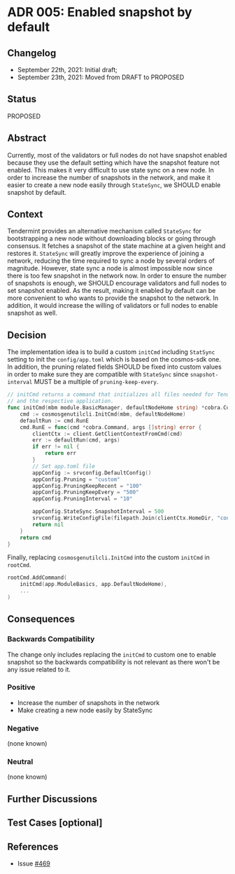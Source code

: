 # ADR 005: Enabled snapshot by default

## Changelog

- September 22th, 2021: Initial draft;
- September 23th, 2021: Moved from DRAFT to PROPOSED

## Status

PROPOSED

## Abstract

Currently, most of the validators or full nodes do not have snapshot enabled because they use the default 
setting which have the snapshot feature not enabled. This makes it very difficult to use state sync on a new node. 
In order to increase the number of snapshots in the network, and make it easier to create a new node easily through `StateSync`, we SHOULD enable snapshot by default.  

## Context

Tendermint provides an alternative mechanism called `StateSync` for bootstrapping a new node without downloading 
blocks or going through consensus. It fetches a snapshot of the state machine at a given height and restores it.
`StateSync` will greatly improve the experience of joining a network, reducing the time required to sync a node
by several orders of magnitude.
However, state sync a node is almost impossible now since there is too few snapshot in the network now. In order to ensure 
the number of snapshots is enough, we SHOULD encourage validators and full nodes to set snapshot enabled. 
As the result, making it enabled by default can be more convenient to who wants to provide the snapshot to the network. 
In addition, it would increase the willing of validators or full nodes to enable snapshot as well.

## Decision

The implementation idea is to build a custom `initCmd` including `StatSync` setting to init the `config/app.toml` 
which is based on the cosmos-sdk one. In addition, the pruning related fields SHOULD be fixed into custom values 
in order to make sure they are compatible with `StateSync` since `snapshot-interval` MUST be a multiple of `pruning-keep-every`.

```go
// initCmd returns a command that initializes all files needed for Tendermint
// and the respective application.
func initCmd(mbm module.BasicManager, defaultNodeHome string) *cobra.Command {
	cmd := cosmosgenutilcli.InitCmd(mbm, defaultNodeHome)
	defaultRun := cmd.RunE
	cmd.RunE = func(cmd *cobra.Command, args []string) error {
		clientCtx := client.GetClientContextFromCmd(cmd)
		err := defaultRun(cmd, args)
		if err != nil {
			return err
		}
		// Set app.toml file
		appConfig := srvconfig.DefaultConfig()
		appConfig.Pruning = "custom"
		appConfig.PruningKeepRecent = "100"
		appConfig.PruningKeepEvery = "500"
		appConfig.PruningInterval = "10"

		appConfig.StateSync.SnapshotInterval = 500
		srvconfig.WriteConfigFile(filepath.Join(clientCtx.HomeDir, "config", "app.toml"), appConfig)
		return nil
	}
	return cmd
}
```

Finally, replacing `cosmosgenutilcli.InitCmd` into the custom `initCmd` in `rootCmd`.
```go
rootCmd.AddCommand(
    initCmd(app.ModuleBasics, app.DefaultNodeHome),
    ...
)
```


## Consequences

### Backwards Compatibility

The change only includes replacing the `initCmd` to custom one to enable snapshot so the backwards compatibility is 
not relevant as there won't be any issue related to it.

### Positive

* Increase the number of snapshots in the network
* Make creating a new node easily by StateSync

### Negative

(none known)

### Neutral

(none known)

## Further Discussions

## Test Cases [optional]

## References

- Issue [#469](https://github.com/desmos-labs/desmos/issues/469)